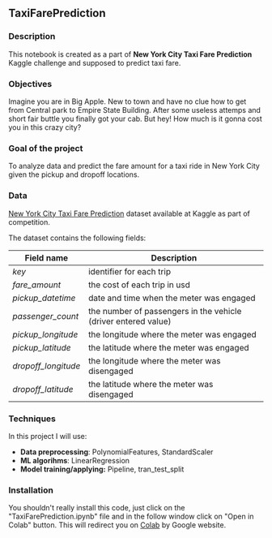 ## TaxiFarePrediction

### Description 
This notebook is created as a part of **New York City Taxi Fare Prediction** Kaggle challenge and supposed to predict taxi fare.

### **Objectives**
Imagine you are in Big Apple. New to town and have no clue how to get from Central park to Empire State Building. After some useless attemps and short fair buttle you finally got your cab. But hey! How much is it gonna cost you in this crazy city?

### **Goal of the project**
To analyze data and predict the fare amount for a taxi ride in New York City given the pickup and dropoff locations.

### **Data**
[New York City Taxi Fare Prediction](https://www.kaggle.com/competitions/new-york-city-taxi-fare-prediction) dataset available at Kaggle as part of competition.

The dataset contains the following fields:

Field name | Description
--- |--- 
*key* | identifier for each trip
*fare_amount* | the cost of each trip in usd
*pickup_datetime* | date and time when the meter was engaged
*passenger_count* | the number of passengers in the vehicle (driver entered value)
*pickup_longitude* | the longitude where the meter was engaged
*pickup_latitude* | the latitude where the meter was engaged
*dropoff_longitude* | the longitude where the meter was disengaged
*dropoff_latitude* | the latitude where the meter was disengaged

### **Techniques**
In this project I will use:
* **Data preprocessing**: PolynomialFeatures, StandardScaler
* **ML algorihms**: LinearRegression
* **Model training/applying:** Pipeline, tran_test_split

### Installation
You shouldn't really install this code, just click on the "TaxiFarePrediction.ipynb" file and in the follow window click on "Open in Colab" button. This will redirect you on [Colab](colab.research.google.com) by Google website. 
